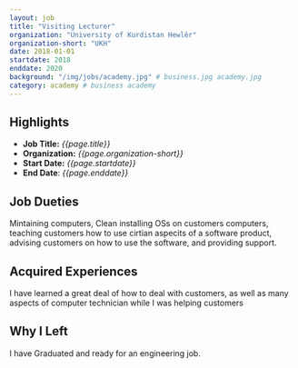 ```yaml
---
layout: job
title: "Visiting Lecturer"
organization: "University of Kurdistan Hewlêr"
organization-short: "UKH"
date: 2018-01-01
startdate: 2018
enddate: 2020
background: "/img/jobs/academy.jpg" # business.jpg academy.jpg
category: academy # business academy
---
```


## Highlights

- **Job Title:** _{{page.title}}_
- **Organization:** _{{page.organization-short}}_
- **Start Date:** _{{page.startdate}}_
- **End Date**: _{{page.enddate}}_

## Job Dueties

Mintaining computers, Clean installing OSs on customers computers, teaching customers how to use cirtian aspecits of a software product, advising customers on how to use the software, and providing support.

## Acquired Experiences

I have learned a great deal of how to deal with customers, as well as many aspects of computer technician while I was helping customers

## Why I Left

I have Graduated and ready for an engineering job.
